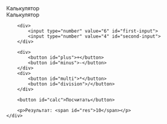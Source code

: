 <!DOCTYPE html>
<html lang="ru">
<head>
    <meta charset="UTF-8">
    <meta name="viewport" content="width=device-width, initial-scale=1.0">
    <script src="scripts/script.js"> 
    </script>
    <link rel="stylesheet" href="styles/styles.css"
    <title>Калькулятор</title>
</head>
<body>
    <div class="container"
        <h1>Калькулятор</h1>

        <div>
            <input type="number" value="6" id="first-input">
            <input type="number" value="4" id="second-input">
        </div>

        <div>
            <button id="plus">+</button>
            <button id="minus">-</button>
        </div>
        <div>
            <button id="multi">*</button>
            <button id="division">/</button> 
        </div>

        <button id="calc">Посчитать</button>

        <p>Результат: <span id="res">10</span></p>
    </div>
</body>
</html>
